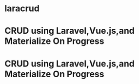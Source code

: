 # laracrud
# CRUD using Laravel,Vue.js,and Materialize On Progress
# CRUD using Laravel,Vue.js,and Materialize On Progress
